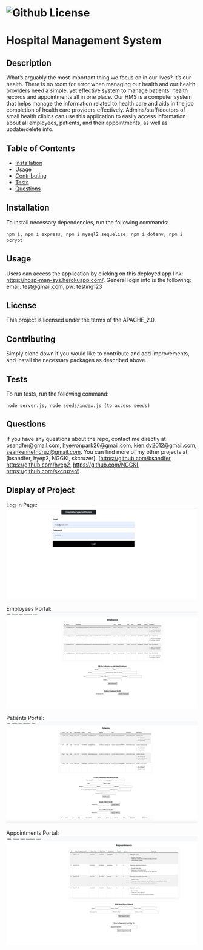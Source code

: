# ![Github License](https://img.shields.io/badge/license-APACH_2.0-blue.svg)
  
# Hospital Management System 

## Description

What’s arguably the most important thing we focus on in our lives? It’s our health. There is no room for error when managing our health and our health providers need a simple, yet effective system to manage patients' health records and appointments all in one place. Our HMS is a computer system that helps manage the information related to health care and aids in the job completion of health care providers effectively. Admins/staff/doctors of small health clinics can use this application to easily access information about all employees, patients, and their appointments, as well as update/delete info.

## Table of Contents
* [Installation](#installation)
* [Usage](#usage)
* [Contributing](#contributing)
* [Tests](#tests)
* [Questions](#questions)

## Installation

To install necessary dependencies, run the following commands: 

```
npm i, npm i express, npm i mysql2 sequelize, npm i dotenv, npm i bcrypt
```

## Usage

Users can access the application by clicking on this deployed app link: https://hosp-man-sys.herokuapp.com/. General login info is the following: email: test@gmail.com, pw: testing123

## License

This project is licensed under the terms of the APACHE_2.0.

## Contributing

Simply clone down if you would like to contribute and add improvements, and install the necessary packages as described above.

## Tests

To run tests, run the following command:

```
node server.js, node seeds/index.js (to access seeds)
```

## Questions

If you have any questions about the repo, contact me directly at bsandfer@gmail.com, hyewonpark26@gmail.com, kien.dv2012@gmail.com, seankennethcruz@gmail.com.
You can find more of my other projects at [bsandfer, hyep2, NGGKI, skcruzer]. (https://github.com/bsandfer, https://github.com/hyep2, https://github.com/NGGKI, https://github.com/skcruzer/).

## Display of Project
Log in Page:
![alt text](./assets/login.png)

Employees Portal:
![alt text](./assets/employees.png)

Patients Portal:
![alt text](./assets/patient.png)

Appointments Portal: 
![alt text](./assets/appointments.png)
